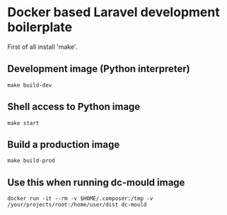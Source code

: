 # Docker based Laravel development boilerplate

First of all install 'make'.

## Development image (Python interpreter)

    make build-dev

## Shell access to Python image
    
    make start

## Build a production image
    
    make build-prod

## Use this when running dc-mould image

    docker run -it --rm -v $HOME/.composer:/tmp -v /your/projects/root:/home/user/dist dc-mould


